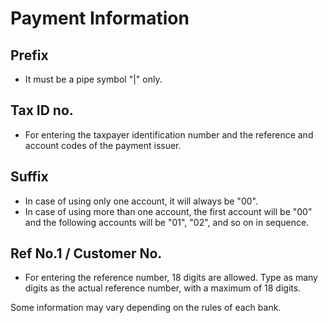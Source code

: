# Payment Information
## Prefix
- It must be a pipe symbol "|" only.

## Tax ID no.
- For entering the taxpayer identification number and the reference and account codes of the payment issuer.

## Suffix
- In case of using only one account, it will always be "00".
- In case of using more than one account, the first account will be "00" and the following accounts will be "01", "02", and so on in sequence.

## Ref No.1 / Customer No.
- For entering the reference number, 18 digits are allowed. Type as many digits as the actual reference number, with a maximum of 18 digits.

Some information may vary depending on the rules of each bank.
